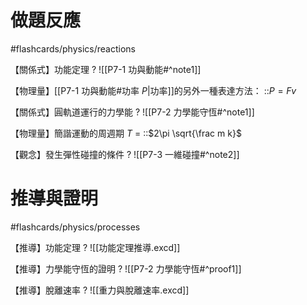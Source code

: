 # 做題反應
#flashcards/physics/reactions

【關係式】功能定理
?
![[P7-1 功與動能#^note1]]

【物理量】[[P7-1 功與動能#功率 $P$|功率]]的另外一種表達方法： ::$P = Fv$

【關係式】圓軌道運行的力學能
?
![[P7-2 力學能守恆#^note1]]

【物理量】簡諧運動的周週期 $T$ = ::$2\pi \sqrt{\frac m k}$
<!--SR:!2024-05-22,1,230-->

【觀念】發生彈性碰撞的條件
?
![[P7-3 一維碰撞#^note2]]
<!--SR:!2024-05-25,4,270-->

# 推導與證明
#flashcards/physics/processes

【推導】功能定理
?
![[功能定理推導.excd]]

【推導】力學能守恆的證明
?
![[P7-2 力學能守恆#^proof1]]

【推導】脫離速率
?
![[重力與脫離速率.excd]]